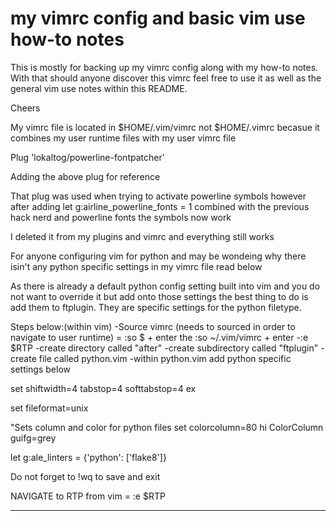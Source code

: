 # my vimrc config and basic vim use how-to notes

This is mostly for backing up my vimrc config along with my how-to notes. 
With that should anyone discover this vimrc feel free to use it as well as the general vim use notes
within this README.

Cheers

My vimrc file is located in $HOME/.vim/vimrc not $HOME/.vimrc becasue it combines
my user runtime files with my user vimrc file

Plug 'lokaltog/powerline-fontpatcher'

Adding the above plug for reference
 
That plug was used when trying to activate powerline symbols however after
adding let g:airline_powerline_fonts = 1 combined with the previous 
hack nerd and powerline fonts the symbols now work

I deleted it from my plugins and vimrc and everything still works

For anyone configuring vim for python and may be wondeing why there isin't any python specific 
settings in my vimrc file read below 

As there is already a default python config setting built into vim and you do
not want to override it but add onto those settings the best thing to do 
is add them to ftplugin. They are specific settings for
the python filetype.

Steps below:(within vim)
-Source vimrc (needs to sourced in order to navigate to user runtime) = :so $ + enter the :so ~/.vim/vimrc + enter
-:e $RTP
-create directory called "after"
-create subdirectory called "ftplugin"
-create file called python.vim
-within python.vim add python specific settings below

set shiftwidth=4 tabstop=4 softtabstop=4 ex

set fileformat=unix

"Sets column and color for python files
set colorcolumn=80
hi ColorColumn guifg=grey

let g:ale_linters = {'python': ['flake8']}

Do not forget to !wq to save and exit

NAVIGATE to RTP from vim = :e $RTP


-----------------------------------------------------------------------





